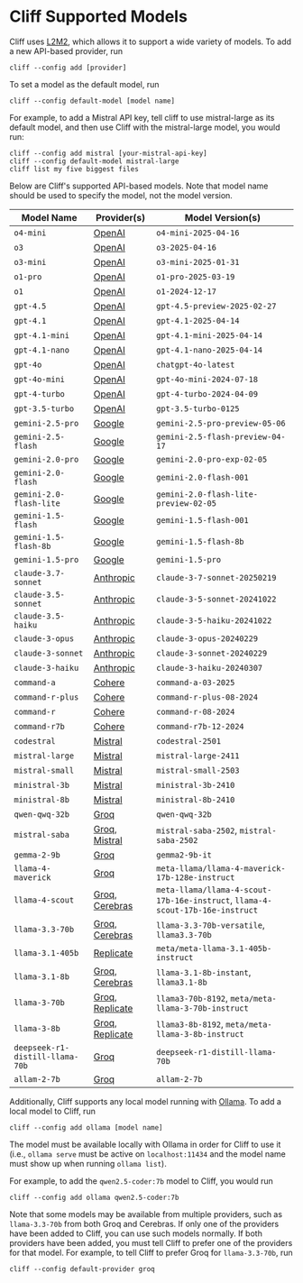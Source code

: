 # Cliff Supported Models

Cliff uses [L2M2](https://github.com/pkelaita/l2m2), which allows it to support a wide variety of models. To add a new API-based provider, run

```
cliff --config add [provider]
```

To set a model as the default model, run

```
cliff --config default-model [model name]
```

For example, to add a Mistral API key, tell cliff to use mistral-large as its default model, and then use Cliff with the mistral-large model, you would run:

```
cliff --config add mistral [your-mistral-api-key]
cliff --config default-model mistral-large
cliff list my five biggest files
```

Below are Cliff's supported API-based models. Note that model name should be used to specify the model, not the model version.

<!--start-model-table-->

| Model Name | Provider(s) | Model Version(s) |
| --- | --- | --- |
| `o4-mini` | [OpenAI](https://openai.com/api/) | `o4-mini-2025-04-16` |
| `o3` | [OpenAI](https://openai.com/api/) | `o3-2025-04-16` |
| `o3-mini` | [OpenAI](https://openai.com/api/) | `o3-mini-2025-01-31` |
| `o1-pro` | [OpenAI](https://openai.com/api/) | `o1-pro-2025-03-19` |
| `o1` | [OpenAI](https://openai.com/api/) | `o1-2024-12-17` |
| `gpt-4.5` | [OpenAI](https://openai.com/api/) | `gpt-4.5-preview-2025-02-27` |
| `gpt-4.1` | [OpenAI](https://openai.com/api/) | `gpt-4.1-2025-04-14` |
| `gpt-4.1-mini` | [OpenAI](https://openai.com/api/) | `gpt-4.1-mini-2025-04-14` |
| `gpt-4.1-nano` | [OpenAI](https://openai.com/api/) | `gpt-4.1-nano-2025-04-14` |
| `gpt-4o` | [OpenAI](https://openai.com/api/) | `chatgpt-4o-latest` |
| `gpt-4o-mini` | [OpenAI](https://openai.com/api/) | `gpt-4o-mini-2024-07-18` |
| `gpt-4-turbo` | [OpenAI](https://openai.com/api/) | `gpt-4-turbo-2024-04-09` |
| `gpt-3.5-turbo` | [OpenAI](https://openai.com/api/) | `gpt-3.5-turbo-0125` |
| `gemini-2.5-pro` | [Google](https://ai.google.dev/) | `gemini-2.5-pro-preview-05-06` |
| `gemini-2.5-flash` | [Google](https://ai.google.dev/) | `gemini-2.5-flash-preview-04-17` |
| `gemini-2.0-pro` | [Google](https://ai.google.dev/) | `gemini-2.0-pro-exp-02-05` |
| `gemini-2.0-flash` | [Google](https://ai.google.dev/) | `gemini-2.0-flash-001` |
| `gemini-2.0-flash-lite` | [Google](https://ai.google.dev/) | `gemini-2.0-flash-lite-preview-02-05` |
| `gemini-1.5-flash` | [Google](https://ai.google.dev/) | `gemini-1.5-flash-001` |
| `gemini-1.5-flash-8b` | [Google](https://ai.google.dev/) | `gemini-1.5-flash-8b` |
| `gemini-1.5-pro` | [Google](https://ai.google.dev/) | `gemini-1.5-pro` |
| `claude-3.7-sonnet` | [Anthropic](https://www.anthropic.com/api) | `claude-3-7-sonnet-20250219` |
| `claude-3.5-sonnet` | [Anthropic](https://www.anthropic.com/api) | `claude-3-5-sonnet-20241022` |
| `claude-3.5-haiku` | [Anthropic](https://www.anthropic.com/api) | `claude-3-5-haiku-20241022` |
| `claude-3-opus` | [Anthropic](https://www.anthropic.com/api) | `claude-3-opus-20240229` |
| `claude-3-sonnet` | [Anthropic](https://www.anthropic.com/api) | `claude-3-sonnet-20240229` |
| `claude-3-haiku` | [Anthropic](https://www.anthropic.com/api) | `claude-3-haiku-20240307` |
| `command-a` | [Cohere](https://docs.cohere.com/) | `command-a-03-2025` |
| `command-r-plus` | [Cohere](https://docs.cohere.com/) | `command-r-plus-08-2024` |
| `command-r` | [Cohere](https://docs.cohere.com/) | `command-r-08-2024` |
| `command-r7b` | [Cohere](https://docs.cohere.com/) | `command-r7b-12-2024` |
| `codestral` | [Mistral](https://docs.mistral.ai/deployment/laplateforme/overview/) | `codestral-2501` |
| `mistral-large` | [Mistral](https://docs.mistral.ai/deployment/laplateforme/overview/) | `mistral-large-2411` |
| `mistral-small` | [Mistral](https://docs.mistral.ai/deployment/laplateforme/overview/) | `mistral-small-2503` |
| `ministral-3b` | [Mistral](https://docs.mistral.ai/deployment/laplateforme/overview/) | `ministral-3b-2410` |
| `ministral-8b` | [Mistral](https://docs.mistral.ai/deployment/laplateforme/overview/) | `ministral-8b-2410` |
| `qwen-qwq-32b` | [Groq](https://wow.groq.com/) | `qwen-qwq-32b` |
| `mistral-saba` | [Groq](https://wow.groq.com/), [Mistral](https://docs.mistral.ai/deployment/laplateforme/overview/) | `mistral-saba-2502`, `mistral-saba-2502` |
| `gemma-2-9b` | [Groq](https://wow.groq.com/) | `gemma2-9b-it` |
| `llama-4-maverick` | [Groq](https://wow.groq.com/) | `meta-llama/llama-4-maverick-17b-128e-instruct` |
| `llama-4-scout` | [Groq](https://wow.groq.com/), [Cerebras](https://inference-docs.cerebras.ai) | `meta-llama/llama-4-scout-17b-16e-instruct`, `llama-4-scout-17b-16e-instruct` |
| `llama-3.3-70b` | [Groq](https://wow.groq.com/), [Cerebras](https://inference-docs.cerebras.ai) | `llama-3.3-70b-versatile`, `llama3.3-70b` |
| `llama-3.1-405b` | [Replicate](https://replicate.com/) | `meta/meta-llama-3.1-405b-instruct` |
| `llama-3.1-8b` | [Groq](https://wow.groq.com/), [Cerebras](https://inference-docs.cerebras.ai) | `llama-3.1-8b-instant`, `llama3.1-8b` |
| `llama-3-70b` | [Groq](https://wow.groq.com/), [Replicate](https://replicate.com/) | `llama3-70b-8192`, `meta/meta-llama-3-70b-instruct` |
| `llama-3-8b` | [Groq](https://wow.groq.com/), [Replicate](https://replicate.com/) | `llama3-8b-8192`, `meta/meta-llama-3-8b-instruct` |
| `deepseek-r1-distill-llama-70b` | [Groq](https://wow.groq.com/) | `deepseek-r1-distill-llama-70b` |
| `allam-2-7b` | [Groq](https://wow.groq.com/) | `allam-2-7b` |

<!--end-model-table-->

Additionally, Cliff supports any local model running with [Ollama](https://ollama.ai/). To add a local model to Cliff, run

```
cliff --config add ollama [model name]
```

The model must be available locally with Ollama in order for Cliff to use it (i.e., `ollama serve` must be active on `localhost:11434` and the model name must show up when running `ollama list`).

For example, to add the `qwen2.5-coder:7b` model to Cliff, you would run

```
cliff --config add ollama qwen2.5-coder:7b
```

Note that some models may be available from multiple providers, such as `llama-3.3-70b` from both Groq and Cerebras. If only one of the providers have been added to Cliff, you can use such models normally. If both providers have been added, you must tell Cliff to prefer one of the providers for that model. For example, to tell Cliff to prefer Groq for `llama-3.3-70b`, run

```
cliff --config default-provider groq
```
